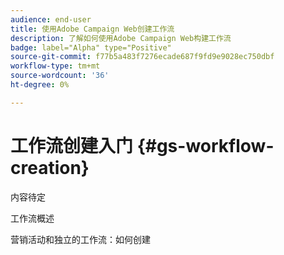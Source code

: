 ```yaml
---
audience: end-user
title: 使用Adobe Campaign Web创建工作流
description: 了解如何使用Adobe Campaign Web构建工作流
badge: label="Alpha" type="Positive"
source-git-commit: f77b5a483f7276ecade687f9fd9e9028ec750dbf
workflow-type: tm+mt
source-wordcount: '36'
ht-degree: 0%

---
```



# 工作流创建入门 {#gs-workflow-creation}

内容待定

工作流概述

营销活动和独立的工作流：如何创建
